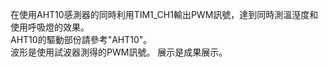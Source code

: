 在使用AHT10感測器的同時利用TIM1_CH1輸出PWM訊號，達到同時測溫溼度和使用呼吸燈的效果。  
AHT10的驅動部份請參考"AHT10"。  
波形是使用試波器測得的PWM訊號。
展示是成果展示。
